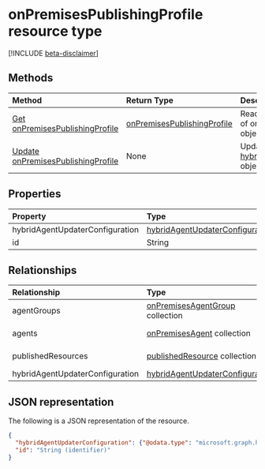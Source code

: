 # onPremisesPublishingProfile resource type

[!INCLUDE [beta-disclaimer](../../includes/beta-disclaimer.md)]

## Methods

| Method       | Return Type | Description |
|:-------------|:------------|:------------|
| [Get onPremisesPublishingProfile](../api/onpremisespublishingprofile_get.md) | [onPremisesPublishingProfile](onpremisespublishingprofile.md) | Read properties and relationships of onPremisesPublishingProfile object. |
| [Update onPremisesPublishingProfile](../api/onpremisespublishingprofile_update.md) | None | Update [hybridAgentUpdaterConfiguration](onpremiseshybridagentupdaterconfiguration.md) object properties.

## Properties

| Property     | Type        | Description |
|:-------------|:------------|:------------|
|hybridAgentUpdaterConfiguration|[hybridAgentUpdaterConfiguration](hybridagentupdaterconfiguration.md)||
|id|String| Read-only.|

## Relationships

| Relationship | Type        | Description |
|:-------------|:------------|:------------|
|agentGroups|[onPremisesAgentGroup](onpremisesagentgroup.md) collection| Read-only. Nullable.|
|agents|[onPremisesAgent](onpremisesagent.md) collection| Read-only. Nullable.|
|publishedResources|[publishedResource](onpremisespublishedresource.md) collection| Read-only. Nullable.|
|hybridAgentUpdaterConfiguration|[hybridAgentUpdaterConfiguration](onpremiseshybridagentupdaterconfiguration.md.md) | |

## JSON representation

The following is a JSON representation of the resource.

<!-- {
  "blockType": "resource",
  "optionalProperties": [

  ],
  "@odata.type": "microsoft.graph.onPremisesPublishingProfile"
}-->

```json
{
  "hybridAgentUpdaterConfiguration": {"@odata.type": "microsoft.graph.hybridAgentUpdaterConfiguration"},
  "id": "String (identifier)"
}
```

<!-- uuid: 8fcb5dbc-d5aa-4681-8e31-b001d5168d79
2015-10-25 14:57:30 UTC -->
<!-- {
  "type": "#page.annotation",
  "description": "onPremisesPublishingProfile resource",
  "keywords": "",
  "section": "documentation",
  "tocPath": ""
}-->